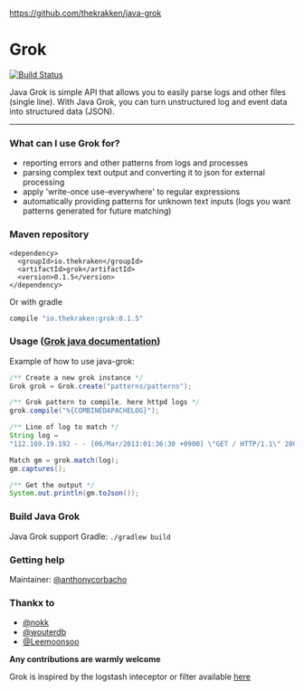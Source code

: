 https://github.com/thekrakken/java-grok

# Grok
[![Build Status](https://secure.travis-ci.org/thekrakken/java-grok.png?branch=master)](https://travis-ci.org/thekrakken/java-grok)

Java Grok is simple API that allows you to easily parse logs and other files (single line). With Java Grok, you can turn unstructured log and event data into structured data (JSON).


-----------------------

### What can I use Grok for?
* reporting errors and other patterns from logs and processes
* parsing complex text output and converting it to json for external processing
* apply 'write-once use-everywhere' to regular expressions
* automatically providing patterns for unknown text inputs (logs you want patterns generated for future matching)

### Maven repository

```maven
<dependency>
  <groupId>io.thekraken</groupId>
  <artifactId>grok</artifactId>
  <version>0.1.5</version>
</dependency>
```

Or with gradle

```gradle
compile "io.thekraken:grok:0.1.5"
```

### Usage ([Grok java documentation](http://grok.nflabs.com/javadoc))
Example of how to use java-grok:

```java
/** Create a new grok instance */
Grok grok = Grok.create("patterns/patterns");

/** Grok pattern to compile, here httpd logs */
grok.compile("%{COMBINEDAPACHELOG}");

/** Line of log to match */
String log =
"112.169.19.192 - - [06/Mar/2013:01:36:30 +0900] \"GET / HTTP/1.1\" 200 44346 \"-\" \"Mozilla/5.0 (Macintosh; Intel Mac OS X 10_8_2) AppleWebKit/537.22 (KHTML, like Gecko) Chrome/25.0.1364.152 Safari/537.22\""

Match gm = grok.match(log);
gm.captures();

/** Get the output */
System.out.println(gm.toJson());
```

### Build Java Grok

Java Grok support Gradle: ``./gradlew build``
 
### Getting help
Maintainer: [@anthonycorbacho](https://github.com/anthonycorbacho)

### Thankx to
 * [@nokk](https://github.com/nokk)
 * [@wouterdb](https://github.com/wouterdb)
 * [@Leemoonsoo](https://github.com/Leemoonsoo)

**Any contributions are warmly welcome**

Grok is inspired by the logstash inteceptor or filter available [here](http://logstash.net/docs/1.4.1/filters/grok)
